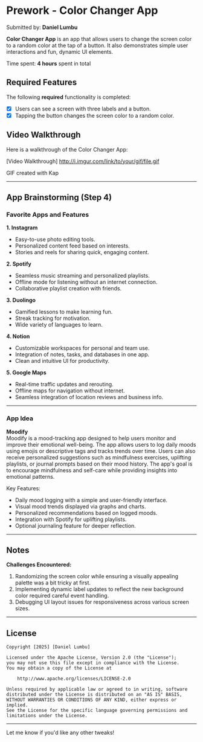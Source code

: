 # Prework - **Color Changer App**

Submitted by: **Daniel Lumbu**

**Color Changer App** is an app that allows users to change the screen color to a random color at the tap of a button. It also demonstrates simple user interactions and fun, dynamic UI elements.

Time spent: **4 hours** spent in total

## Required Features

The following **required** functionality is completed:

- [x] Users can see a screen with three labels and a button.
- [x] Tapping the button changes the screen color to a random color.

## Video Walkthrough

Here is a walkthrough of the Color Changer App:  

[Video Walkthrough] http://i.imgur.com/link/to/your/gif/file.gif

GIF created with Kap

---

## App Brainstorming (Step 4)

### Favorite Apps and Features
**1. Instagram**  
   - Easy-to-use photo editing tools.  
   - Personalized content feed based on interests.  
   - Stories and reels for sharing quick, engaging content.  

**2. Spotify**  
   - Seamless music streaming and personalized playlists.  
   - Offline mode for listening without an internet connection.  
   - Collaborative playlist creation with friends.  

**3. Duolingo**  
   - Gamified lessons to make learning fun.  
   - Streak tracking for motivation.  
   - Wide variety of languages to learn.  

**4. Notion**  
   - Customizable workspaces for personal and team use.  
   - Integration of notes, tasks, and databases in one app.  
   - Clean and intuitive UI for productivity.  

**5. Google Maps**  
   - Real-time traffic updates and rerouting.  
   - Offline maps for navigation without internet.  
   - Seamless integration of location reviews and business info.  

---

### App Idea  
**Moodify**  
Moodify is a mood-tracking app designed to help users monitor and improve their emotional well-being. The app allows users to log daily moods using emojis or descriptive tags and tracks trends over time. Users can also receive personalized suggestions such as mindfulness exercises, uplifting playlists, or journal prompts based on their mood history. The app's goal is to encourage mindfulness and self-care while providing insights into emotional patterns.

Key Features:  
- Daily mood logging with a simple and user-friendly interface.  
- Visual mood trends displayed via graphs and charts.  
- Personalized recommendations based on logged moods.  
- Integration with Spotify for uplifting playlists.  
- Optional journaling feature for deeper reflection.  

---

## Notes

**Challenges Encountered:**  
1. Randomizing the screen color while ensuring a visually appealing palette was a bit tricky at first.  
2. Implementing dynamic label updates to reflect the new background color required careful event handling.  
3. Debugging UI layout issues for responsiveness across various screen sizes.  

---

## License

    Copyright [2025] [Daniel Lumbu]

    Licensed under the Apache License, Version 2.0 (the "License");
    you may not use this file except in compliance with the License.
    You may obtain a copy of the License at

        http://www.apache.org/licenses/LICENSE-2.0

    Unless required by applicable law or agreed to in writing, software
    distributed under the License is distributed on an "AS IS" BASIS,
    WITHOUT WARRANTIES OR CONDITIONS OF ANY KIND, either express or implied.
    See the License for the specific language governing permissions and
    limitations under the License.

---

Let me know if you'd like any other tweaks!
